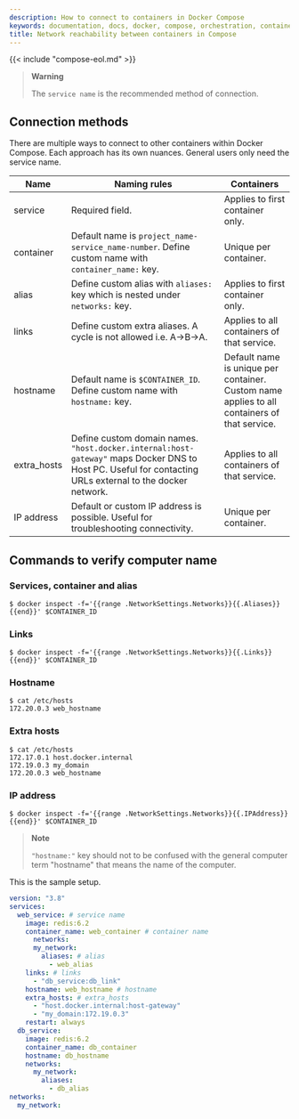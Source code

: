 ```yaml
---
description: How to connect to containers in Docker Compose
keywords: documentation, docs, docker, compose, orchestration, containers, networking
title: Network reachability between containers in Compose
---
```


{{< include "compose-eol.md" >}}

> **Warning**
> 
> The `service name` is the recommended method of connection.

## Connection methods

There are multiple ways to connect to other containers within Docker Compose. Each approach has its own nuances. General users only need the service name.

| Name          | Naming rules           | Containers                                   |
|---------------|------------------------|----------------------------------------------|
| service       | Required field.        | Applies to first container only.  | 
| container     | Default name is `project_name-service_name-number`. Define custom name with `container_name:` key.  | Unique per container.  |
| alias         | Define custom alias with `aliases:` key which is nested under `networks:` key.  | Applies to first container only. | 
| links         | Define custom extra aliases. A cycle is not allowed i.e. A->B->A. | Applies to all containers of that service. |
| hostname      | Default name is `$CONTAINER_ID`. Define custom name with `hostname:` key. | Default name is unique per container. Custom name applies to all containers of that service. |
| extra_hosts   | Define custom domain names. `"host.docker.internal:host-gateway"` maps Docker DNS to Host PC. Useful for contacting URLs external to the docker network. | Applies to all containers of that service. | 
| IP address    | Default or custom IP address is possible. Useful for troubleshooting connectivity. | Unique per container. | 


## Commands to verify computer name
### Services, container and alias
```console
$ docker inspect -f='{{range .NetworkSettings.Networks}}{{.Aliases}}{{end}}' $CONTAINER_ID
```
### Links
```console
$ docker inspect -f='{{range .NetworkSettings.Networks}}{{.Links}}{{end}}' $CONTAINER_ID
```
### Hostname
```console
$ cat /etc/hosts
172.20.0.3 web_hostname
```
### Extra hosts
```console
$ cat /etc/hosts
172.17.0.1 host.docker.internal
172.19.0.3 my_domain
172.20.0.3 web_hostname
```
### IP address
```console
$ docker inspect -f='{{range .NetworkSettings.Networks}}{{.IPAddress}}{{end}}' $CONTAINER_ID
```

> **Note**
>
> `"hostname:"` key should not to be confused with the general computer term "hostname" that means the name of the computer. 

This is the sample setup.

```yaml
version: "3.8"
services:
  web_service: # service name
    image: redis:6.2
    container_name: web_container # container name
      networks:
      my_network:
        aliases: # alias
          - web_alias
    links: # links
      - "db_service:db_link"
    hostname: web_hostname # hostname
    extra_hosts: # extra_hosts
      - "host.docker.internal:host-gateway"
      - "my_domain:172.19.0.3"
    restart: always
  db_service:
    image: redis:6.2
    container_name: db_container
    hostname: db_hostname
    networks:
      my_network:
        aliases:
          - db_alias
networks:
  my_network:
```